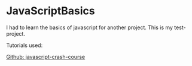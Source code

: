 # JavaScriptBasics

I had to learn the basics of javascript for another project. This 
is my test-project.

Tutorials used: 

[Github: javascript-crash-course](https://gist.github.com/not-an-aardvark/cb9dbfba750e9a28cb78447491a1d079)